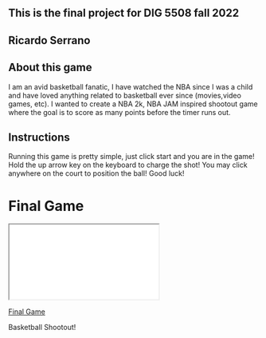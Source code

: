 ## This is the final project for DIG 5508 fall 2022

## Ricardo Serrano

## About this game
I am an avid basketball fanatic, I have watched the NBA since I was a child and have loved anything related to basketball ever since (movies,video games, etc). 
I wanted to create a NBA 2k, NBA JAM inspired shootout game where the goal is to score as many points before the timer runs out. 


## Instructions 
Running this game is pretty simple, just click start and you are in the game! Hold the up arrow key on the keyboard to charge the shot! You may click anywhere on the court to position the ball! Good luck!



# Final Game
<iframe src="./finalsketch/"></iframe>

[Final Game](./sketch.js)

Basketball Shootout!